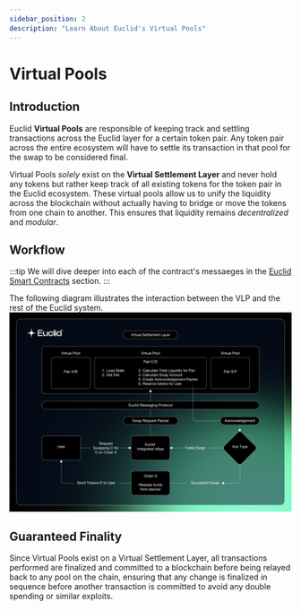 ```yaml
---
sidebar_position: 2
description: "Learn About Euclid's Virtual Pools"
---
```


# Virtual Pools

## Introduction

Euclid **Virtual Pools** are responsible of keeping track and settling transactions across the Euclid layer for a certain token pair. Any token pair across the entire ecosystem will have to settle its transaction in that pool for the swap to be considered final.

Virtual Pools *solely* exist on the **Virtual Settlement Layer** and never hold any tokens but rather keep track of all existing tokens for the token pair in the Euclid ecosystem. These virtual pools allow us to unify the liquidity across the blockchain without actually having to bridge or move the tokens from one chain to another. This ensures that liquidity remains *decentralized* and *modular*.

## Workflow

:::tip
We will dive deeper into each of the contract's messaeges in the [Euclid Smart Contracts](../../../Euclid%20Smart%20Contracts/CosmWasm/Virtual%20Liquidity%20Pools.md) section.
:::

The following diagram illustrates the interaction between the VLP and the rest of the Euclid system.
![Euclid Virtual Pools](../../../../static/img/new-arch.png)

## Guaranteed Finality

Since Virtual Pools exist on a Virtual Settlement Layer, all transactions performed are finalized and committed to a blockchain before being relayed back to any pool on the chain, ensuring that any change is finalized in sequence before another transaction is committed to avoid any double spending or similar exploits.